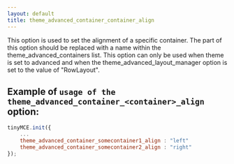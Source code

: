 ```yaml
---
layout: default
title: theme_advanced_container_container_align
---
```


This option is used to set the alignment of a specific container. The <container> part of this option should be replaced with a name within the theme_advanced_containers list. This option can only be used when theme is set to advanced and when the theme_advanced_layout_manager option is set to the value of "RowLayout".

## Example of `usage of the theme_advanced_container_<container>_align` option:

```js
tinyMCE.init({
	...
	theme_advanced_container_somecontainer1_align : "left"
	theme_advanced_container_somecontainer2_align : "right"
});
```
